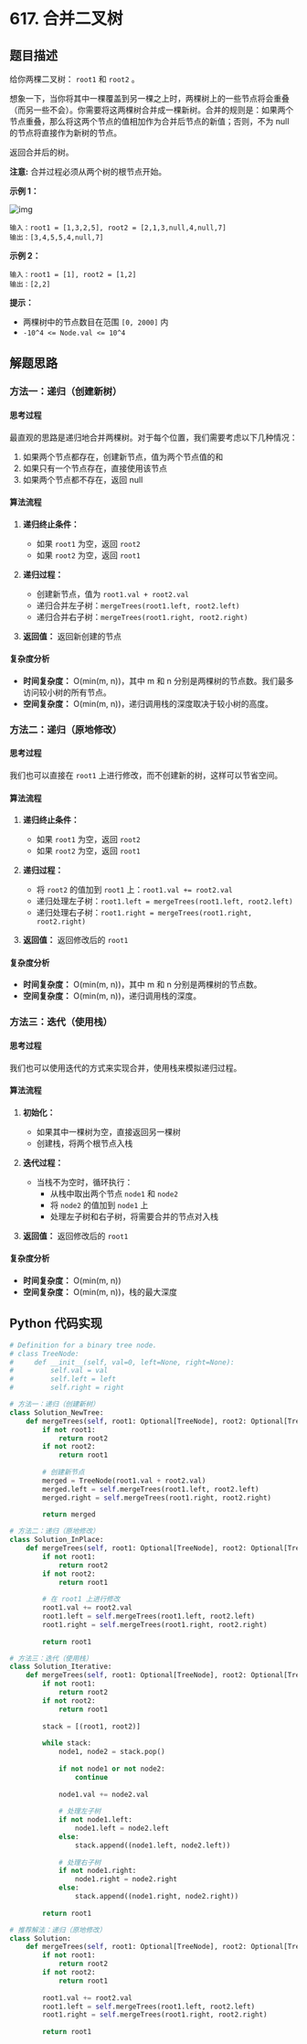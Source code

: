 # 617. 合并二叉树

## 题目描述

给你两棵二叉树： `root1` 和 `root2` 。

想象一下，当你将其中一棵覆盖到另一棵之上时，两棵树上的一些节点将会重叠（而另一些不会）。你需要将这两棵树合并成一棵新树。合并的规则是：如果两个节点重叠，那么将这两个节点的值相加作为合并后节点的新值；否则，不为 null 的节点将直接作为新树的节点。

返回合并后的树。

**注意:** 合并过程必须从两个树的根节点开始。

**示例 1：**

![img](https://assets.leetcode.com/uploads/2021/02/05/merge.jpg)

```
输入：root1 = [1,3,2,5], root2 = [2,1,3,null,4,null,7]
输出：[3,4,5,5,4,null,7]
```

**示例 2：**

```
输入：root1 = [1], root2 = [1,2]
输出：[2,2]
```

**提示：**

- 两棵树中的节点数目在范围 `[0, 2000]` 内
- `-10^4 <= Node.val <= 10^4`

## 解题思路

### 方法一：递归（创建新树）

#### 思考过程

最直观的思路是递归地合并两棵树。对于每个位置，我们需要考虑以下几种情况：

1. 如果两个节点都存在，创建新节点，值为两个节点值的和
2. 如果只有一个节点存在，直接使用该节点
3. 如果两个节点都不存在，返回 null

#### 算法流程

1. **递归终止条件：**
   - 如果 `root1` 为空，返回 `root2`
   - 如果 `root2` 为空，返回 `root1`

2. **递归过程：**
   - 创建新节点，值为 `root1.val + root2.val`
   - 递归合并左子树：`mergeTrees(root1.left, root2.left)`
   - 递归合并右子树：`mergeTrees(root1.right, root2.right)`

3. **返回值：** 返回新创建的节点

#### 复杂度分析

- **时间复杂度：** O(min(m, n))，其中 m 和 n 分别是两棵树的节点数。我们最多访问较小树的所有节点。
- **空间复杂度：** O(min(m, n))，递归调用栈的深度取决于较小树的高度。

### 方法二：递归（原地修改）

#### 思考过程

我们也可以直接在 `root1` 上进行修改，而不创建新的树，这样可以节省空间。

#### 算法流程

1. **递归终止条件：**
   - 如果 `root1` 为空，返回 `root2`
   - 如果 `root2` 为空，返回 `root1`

2. **递归过程：**
   - 将 `root2` 的值加到 `root1` 上：`root1.val += root2.val`
   - 递归处理左子树：`root1.left = mergeTrees(root1.left, root2.left)`
   - 递归处理右子树：`root1.right = mergeTrees(root1.right, root2.right)`

3. **返回值：** 返回修改后的 `root1`

#### 复杂度分析

- **时间复杂度：** O(min(m, n))，其中 m 和 n 分别是两棵树的节点数。
- **空间复杂度：** O(min(m, n))，递归调用栈的深度。

### 方法三：迭代（使用栈）

#### 思考过程

我们也可以使用迭代的方式来实现合并，使用栈来模拟递归过程。

#### 算法流程

1. **初始化：**
   - 如果其中一棵树为空，直接返回另一棵树
   - 创建栈，将两个根节点入栈

2. **迭代过程：**
   - 当栈不为空时，循环执行：
     - 从栈中取出两个节点 `node1` 和 `node2`
     - 将 `node2` 的值加到 `node1` 上
     - 处理左子树和右子树，将需要合并的节点对入栈

3. **返回值：** 返回修改后的 `root1`

#### 复杂度分析

- **时间复杂度：** O(min(m, n))
- **空间复杂度：** O(min(m, n))，栈的最大深度

## Python 代码实现

```python
# Definition for a binary tree node.
# class TreeNode:
#     def __init__(self, val=0, left=None, right=None):
#         self.val = val
#         self.left = left
#         self.right = right

# 方法一：递归（创建新树）
class Solution_NewTree:
    def mergeTrees(self, root1: Optional[TreeNode], root2: Optional[TreeNode]) -> Optional[TreeNode]:
        if not root1:
            return root2
        if not root2:
            return root1
        
        # 创建新节点
        merged = TreeNode(root1.val + root2.val)
        merged.left = self.mergeTrees(root1.left, root2.left)
        merged.right = self.mergeTrees(root1.right, root2.right)
        
        return merged

# 方法二：递归（原地修改）
class Solution_InPlace:
    def mergeTrees(self, root1: Optional[TreeNode], root2: Optional[TreeNode]) -> Optional[TreeNode]:
        if not root1:
            return root2
        if not root2:
            return root1
        
        # 在 root1 上进行修改
        root1.val += root2.val
        root1.left = self.mergeTrees(root1.left, root2.left)
        root1.right = self.mergeTrees(root1.right, root2.right)
        
        return root1

# 方法三：迭代（使用栈）
class Solution_Iterative:
    def mergeTrees(self, root1: Optional[TreeNode], root2: Optional[TreeNode]) -> Optional[TreeNode]:
        if not root1:
            return root2
        if not root2:
            return root1
        
        stack = [(root1, root2)]
        
        while stack:
            node1, node2 = stack.pop()
            
            if not node1 or not node2:
                continue
            
            node1.val += node2.val
            
            # 处理左子树
            if not node1.left:
                node1.left = node2.left
            else:
                stack.append((node1.left, node2.left))
            
            # 处理右子树
            if not node1.right:
                node1.right = node2.right
            else:
                stack.append((node1.right, node2.right))
        
        return root1

# 推荐解法：递归（原地修改）
class Solution:
    def mergeTrees(self, root1: Optional[TreeNode], root2: Optional[TreeNode]) -> Optional[TreeNode]:
        if not root1:
            return root2
        if not root2:
            return root1
        
        root1.val += root2.val
        root1.left = self.mergeTrees(root1.left, root2.left)
        root1.right = self.mergeTrees(root1.right, root2.right)
        
        return root1
```